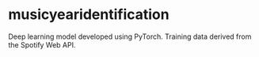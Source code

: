# musicyearidentification
Deep learning model developed using PyTorch. Training data derived from the Spotify Web API.
